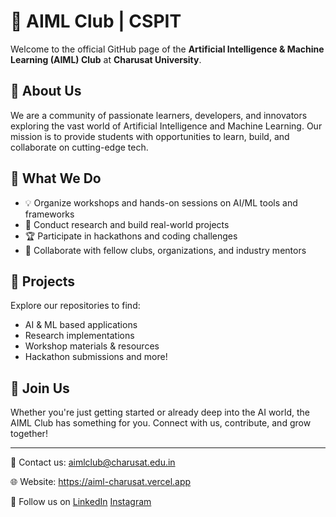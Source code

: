 # 🤖 AIML Club | CSPIT

Welcome to the official GitHub page of the **Artificial Intelligence & Machine Learning (AIML) Club** at **Charusat University**.

## 🌟 About Us

We are a community of passionate learners, developers, and innovators exploring the vast world of Artificial Intelligence and Machine Learning. Our mission is to provide students with opportunities to learn, build, and collaborate on cutting-edge tech.

## 🚀 What We Do

- 💡 Organize workshops and hands-on sessions on AI/ML tools and frameworks  
- 🧠 Conduct research and build real-world projects  
- 🏆 Participate in hackathons and coding challenges  
- 🤝 Collaborate with fellow clubs, organizations, and industry mentors  

## 📂 Projects

Explore our repositories to find:

- AI & ML based applications  
- Research implementations  
- Workshop materials & resources  
- Hackathon submissions and more!  

## 👥 Join Us

Whether you're just getting started or already deep into the AI world, the AIML Club has something for you. Connect with us, contribute, and grow together!

---

📧 Contact us: aimlclub@charusat.edu.in

🌐 Website: https://aiml-charusat.vercel.app 

📢 Follow us on <a href="https://www.linkedin.com/company/aiml-club-charusat/" target="_blank">LinkedIn</a> <a href="https://www.instagram.com/aiml_club_charusat/" target="_blank">Instagram</a>
